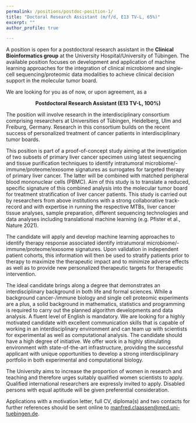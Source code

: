 ```yaml
---
permalink: /positions/postdoc-position-1/
title: "Doctoral Research Assistant (m/f/d, E13 TV-L, 65%)"
excerpt: ""
author_profile: true

---
```


A position is open for a postdoctoral research assistant in the **Clinical Bioinformatics group** at the University Hospital/University of Tübingen. The available position focuses on development and application of machine learning approaches for the integration of clinical microbiome and single-cell sequencing/proteomic data modalities to achieve clinical decision support in the molecular tumor board.

We are looking for you as of now, or upon agreement, as a

<p align="center">
  <b>Postdoctoral Research Assistant (E13 TV-L, 100%)</b><br>
</p>



The position will involve research in the interdisciplinary consortium comprising researchers at Universities of Tübingen, Heidelberg, Ulm and Freiburg, Germany. Research in this consortium builds on the recent success of personalized treatment of cancer patients in interdisciplinary tumor boards.

This position is part of a proof-of-concept study aiming at the investigation of two subsets of primary liver cancer specimen using latest sequencing and tissue purification techniques to identify intratumoral microbiome/-immune/proteome/exosome signatures as surrogates for targeted therapy of primary liver cancer. The latter will be combined with matched peripheral blood mononuclear cells (PBMC). Aim of this study is to translate a reduced, specific signature of this combined analysis into the molecular tumor board for treatment stratification of liver cancer patients. This study is carried out by researchers from above institutions with a strong collaborative track-record and with expertise in running the respective MTBs, liver cancer tissue analyses, sample preparation, different sequencing technologies and data analyses including translational machine learning (e.g. Pfister et al., Nature 2021).

The candidate will apply and develop machine learning approaches to identify therapy response associated identify intratumoral microbiome/-immune/proteome/exosome signatures. Upon validation in independent patient cohorts, this information will then be used to stratify patients prior to therapy to maximize the therapeutic impact and to minimize adverse effects as well as to provide new personalized therapeutic targets for therapeutic intervention.

The ideal candidate brings along a degree that demonstrates an interdisciplinary background in both life and formal sciences. While a background cancer-/immune biology  and single cell proteomic experiments are a plus, a solid background in mathematics, statistics and programming is required to carry out the planned algorithm developments and data analysis. A fluent level of English is mandatory. We are looking for a highly motivated candidate with excellent communication skills that is capable of working in an interdisciplinary environment and can team up with scientists for experimental as well as computational analysis. The candidate should have a high degree of initiative. We offer work in a highly stimulating environment with state-of-the-art infrastructure, providing the successful applicant with unique opportunities to develop a strong interdisciplinary portfolio in both experimental and computational biology.

The University aims to increase the proportion of women in research and teaching and therefore urges suitably qualified women scientists to apply. Qualified international researchers are expressly invited to apply. Disabled persons with equal aptitude will be given preferential consideration.

Applications with a motivation letter, full CV, diploma(s) and two contacts for further references should be sent online to manfred.claassen@med.uni-tuebingen.de.
